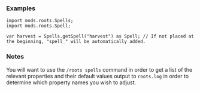 ### Examples

```zenscript
import mods.roots.Spells;
import mods.roots.Spell;

var harvest = Spells.getSpell("harvest") as Spell; // If not placed at the beginning, "spell_" will be automatically added.
```

### Notes

You will want to use the `/roots spells` command in order to get a list of the relevant properties and their default values output to `roots.log` in order to determine which property names you wish to adjust.